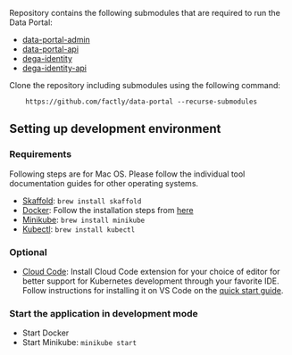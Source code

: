 Repository contains the following submodules that are required to run the Data Portal:
 - [data-portal-admin](https://github.com/factly/data-portal-admin)
 - [data-portal-api](https://github.com/factly/data-portal-api)
 - [dega-identity](https://github.com/factly/dega-identity)
 - [dega-identity-api](https://github.com/factly/dega-identity-api)

Clone the repository including submodules using the following command:
```
    https://github.com/factly/data-portal --recurse-submodules
```
## Setting up development environment

### Requirements 
Following steps are for Mac OS. Please follow the individual tool documentation guides for other operating systems. 
 - [Skaffold](https://skaffold.dev/): `brew install skaffold`
 - [Docker](https://www.docker.com/): Follow the installation steps from [here](https://docs.docker.com/docker-for-mac/)
 - [Minikube](https://minikube.sigs.k8s.io/docs/): `brew install minikube`
 - [Kubectl](https://kubernetes.io/docs/tasks/tools/install-minikube/): `brew install kubectl`

### Optional

 -  [Cloud Code](https://cloud.google.com/code):  Install Cloud Code extension for your choice of editor for better support for Kubernetes development through your favorite IDE. Follow instructions for installing it on VS Code on the [quick start guide](https://cloud.google.com/code/docs/vscode/quickstart).


### Start the application in development mode

- Start Docker
- Start Minikube: `minikube start`